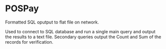 POSPay
======

Formatted SQL oputput to flat file on network.

Used to connect to SQL database and run a single main query and output the results to a text file.
Secondary queries output the Count and Sum of the records for verification.
